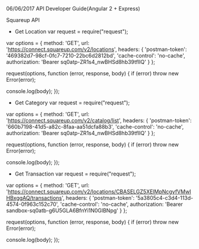 06/06/2017
API Developer Guide(Angular 2 + Express)

Squareup API

- Get Location
var request = require("request");

var options = { method: 'GET',
  url: 'https://connect.squareup.com/v2/locations',
  headers: 
   { 'postman-token': '469382d7-98cf-0fc7-7210-22bc6d2812bd',
     'cache-control': 'no-cache',
     authorization: 'Bearer sq0atp-ZR1s4_nwBHSd8hb39tflIQ' } };

request(options, function (error, response, body) {
  if (error) throw new Error(error);

  console.log(body);
});

- Get Category
var request = require("request");

var options = { method: 'GET',
  url: 'https://connect.squareup.com/v2/catalog/list',
  headers: 
   { 'postman-token': '660b7198-41d5-a82c-8faa-aa51dcfa88b3',
     'cache-control': 'no-cache',
     authorization: 'Bearer sq0atp-ZR1s4_nwBHSd8hb39tflIQ' } };

request(options, function (error, response, body) {
  if (error) throw new Error(error);

  console.log(body);
});
- Get Transaction
var request = require("request");

var options = { method: 'GET',
  url: 'https://connect.squareup.com/v2/locations/CBASELGZ5XElMpNcgyfVMwIHBxggAQ/transactions',
  headers: 
   { 'postman-token': '5a3805c4-c3d4-113d-4574-0f963c152c70',
     'cache-control': 'no-cache',
     authorization: 'Bearer sandbox-sq0atb-g6U5GLA6BfnYi1N0GlBNpg' } };

request(options, function (error, response, body) {
  if (error) throw new Error(error);

  console.log(body);
});
